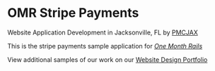 # OMR Stripe Payments

Website Application Development in Jacksonville, FL by [PMCJAX](http://pmcjax.com)

This is the stripe payments sample application for [*One Month Rails*](http://onemonthrails.com)

View additional samples of our work on our [Website Design Portfolio](http://pmcjax.com/portfolio-web-design.html)